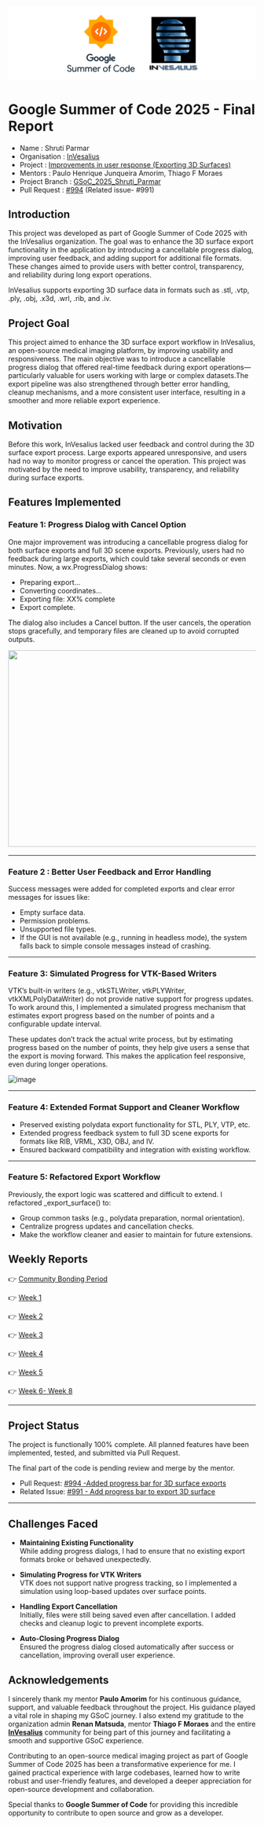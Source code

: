 ![Alt Text](https://github.com/shrutiparmar2003/Google-Summer-of-Code-2025-Final-Report/blob/main/images/cover%20img.png)
# Google Summer of Code 2025 - Final Report
- Name : Shruti Parmar
- Organisation : [InVesalius](https://invesalius.github.io/)
- Project : [Improvements in user response (Exporting 3D Surfaces)](https://summerofcode.withgoogle.com/programs/2025/projects/D5nIVoDd)
- Mentors : Paulo Henrique Junqueira Amorim, Thiago F Moraes
- Project Branch : [GSoC_2025_Shruti_Parmar](https://github.com/shrutiparmar2003/Improvements-in-user-response-loading-and-saving-files-/tree/feature/issue-991-progress-bar)
- Pull Request : [#994](https://github.com/invesalius/invesalius3/pull/994) (Related issue- #991)
## Introduction
This project was developed as part of Google Summer of Code 2025 with the InVesalius organization. The goal was to enhance the 3D surface export functionality in the application by introducing a cancellable progress dialog, improving user feedback, and adding support for additional file formats. These changes aimed to provide users with better control, transparency, and reliability during long export operations.

InVesalius supports exporting 3D surface data in formats such as .stl, .vtp, .ply, .obj, .x3d, .wrl, .rib, and .iv.

## Project Goal
This project aimed to enhance the 3D surface export workflow in InVesalius, an open-source medical imaging platform, by improving usability and responsiveness. The main objective was to introduce a cancellable progress dialog that offered real-time feedback during export operations—particularly valuable for users working with large or complex datasets.The export pipeline was also strengthened through better error handling, cleanup mechanisms, and a more consistent user interface, resulting in a smoother and more reliable export experience.

## Motivation
Before this work, InVesalius lacked user feedback and control during the 3D surface export process. Large exports appeared unresponsive, and users had no way to monitor progress or cancel the operation. This project was motivated by the need to improve usability, transparency, and reliability during surface exports.

## Features Implemented
### Feature 1:  Progress Dialog with Cancel Option
One major improvement was introducing a cancellable progress dialog for both surface exports and full 3D scene exports.
Previously, users had no feedback during large exports, which could take several seconds or even minutes. Now, a wx.ProgressDialog shows:
- Preparing export...
- Converting coordinates...
- Exporting file: XX% complete
- Export complete.

The dialog also includes a Cancel button. If the user cancels, the operation stops gracefully, and temporary files are cleaned up to avoid corrupted outputs.

<img src="https://github.com/user-attachments/assets/1d0deedb-58dc-4ead-ba5f-9eab0fae05ef" width="800" height="400"/>





---  
### Feature 2 : Better User Feedback and Error Handling
Success messages were added for completed exports and clear error messages for issues like:
- Empty surface data.
- Permission problems.
- Unsupported file types.
- If the GUI is not available (e.g., running in headless mode), the system falls back to simple console messages instead of crashing.
---
### Feature 3: Simulated Progress for VTK-Based Writers
VTK’s built-in writers (e.g., vtkSTLWriter, vtkPLYWriter, vtkXMLPolyDataWriter) do not provide native support for progress updates. To work around this, I implemented a simulated progress mechanism that estimates export progress based on the number of points and a configurable update interval.

These updates don’t track the actual write process, but by estimating progress based on the number of points, they help give users a sense that the export is moving forward. This makes the application feel responsive, even during longer operations.

![image](https://github.com/user-attachments/assets/64361cf4-8085-475b-9ae7-5856d32fe0ee)


---  
### Feature 4: Extended Format Support and Cleaner Workflow
- Preserved existing polydata export functionality for STL, PLY, VTP, etc.
- Extended progress feedback system to full 3D scene exports for formats like RIB, VRML, X3D, OBJ, and IV.
- Ensured backward compatibility and integration with existing workflow.
 ---  





### Feature 5: Refactored Export Workflow
Previously, the export logic was scattered and difficult to extend.
I refactored _export_surface() to:
- Group common tasks (e.g., polydata preparation, normal orientation).
- Centralize progress updates and cancellation checks.
- Make the workflow cleaner and easier to maintain for future extensions.



## Weekly Reports
👉 [Community Bonding Period](https://github.com/shrutiparmar2003/Google-Summer-of-Code-2025-Final-Report/blob/main/Weekly%20Reports/Community%20Bonding%20Period.md) 

👉 [Week 1](https://github.com/shrutiparmar2003/Google-Summer-of-Code-2025-Final-Report/blob/main/Weekly%20Reports/Week%201.md)

👉 [Week 2](https://github.com/shrutiparmar2003/Google-Summer-of-Code-2025-Final-Report/blob/main/Weekly%20Reports/Week%202.md)

👉 [Week 3](https://github.com/shrutiparmar2003/Google-Summer-of-Code-2025-Final-Report/blob/main/Weekly%20Reports/Week%203.md)

👉 [Week 4](https://github.com/shrutiparmar2003/Google-Summer-of-Code-2025-Final-Report/blob/main/Weekly%20Reports/Week%204.md)

👉 [Week 5](https://github.com/shrutiparmar2003/Google-Summer-of-Code-2025-Final-Report/blob/main/Weekly%20Reports/Week%205.md)

👉 [Week 6- Week 8](https://github.com/shrutiparmar2003/Google-Summer-of-Code-2025-Final-Report/blob/main/Weekly%20Reports/Weeks%206-8.md)

---
## Project Status

The project is functionally 100% complete. All planned features have been implemented, tested, and submitted via Pull Request.

The final part of the code is pending review and merge by the mentor. 


- Pull Request: [#994 -Added progress bar for 3D surface exports ](https://github.com/invesalius/invesalius3/pull/994)  
- Related Issue: [#991 - Add progress bar to export 3D surface](https://github.com/invesalius/invesalius3/issues/991)
---
## Challenges Faced

- **Maintaining Existing Functionality**  
  While adding progress dialogs, I had to ensure that no existing export formats broke or behaved unexpectedly.

- **Simulating Progress for VTK Writers**  
  VTK does not support native progress tracking, so I implemented a simulation using loop-based updates over surface points.

- **Handling Export Cancellation**  
  Initially, files were still being saved even after cancellation. I added checks and cleanup logic to prevent incomplete exports.

- **Auto-Closing Progress Dialog**  
  Ensured the progress dialog closed automatically after success or cancellation, improving overall user experience.

## Acknowledgements

I sincerely thank my mentor **Paulo Amorim** for his continuous guidance, support, and valuable feedback throughout the project. His guidance played a vital role in shaping my GSoC journey.
I also extend my gratitude to the organization admin **Renan Matsuda**, mentor **Thiago F Moraes** and the entire [**InVesalius**](https://github.com/invesalius) community for being part of this journey and facilitating a smooth and supportive GSoC experience.

Contributing to an open-source medical imaging project as part of Google Summer of Code 2025 has been a transformative experience for me. I gained practical experience with large codebases, learned how to write robust and user-friendly features, and developed a deeper appreciation for open-source development and collaboration.

Special thanks to **Google Summer of Code** for providing this incredible opportunity to contribute to open source and grow as a developer.






